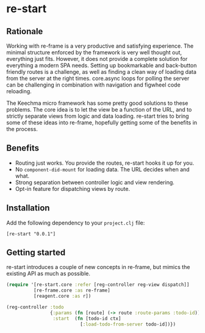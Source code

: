 # re-start

## Rationale
Working with re-frame is a very productive and satisfying experience. The minimal structure enforced by the framework is very well thought out, everything just fits. However, it does not provide a complete solution for everything a modern SPA needs. Setting up bookmarkable and back-button friendly routes is a challenge, as well as finding a clean way of loading data from the server at the right times. core.async loops for polling the server can be challenging in combination with navigation and figwheel code reloading.

The Keechma micro framework has some pretty good solutions to these problems. The core idea is to let the view be a function of the URL, and to strictly separate views from logic and data loading. re-start tries to bring some of these ideas into re-frame, hopefully getting some of the benefits in the process.

## Benefits
* Routing just works. You provide the routes, re-start hooks it up for you.
* No `component-did-mount` for loading data. The URL decides when and what.
* Strong separation between controller logic and view rendering. 
* Opt-in feature for dispatching views by route.

## Installation

Add the following dependency to your `project.clj` file:

```
[re-start "0.0.1"]
```

## Getting started

re-start introduces a couple of new concepts in re-frame, but mimics the existing API as much as possible. 

```clojure
(require '[re-start.core :refer [reg-controller reg-view dispatch]]
          [re-frame.core :as re-frame]
          [reagent.core :as r])

(reg-controller :todo
                {:params (fn [route] (-> route :route-params :todo-id))
                 :start  (fn [todo-id ctx]
                           [:load-todo-from-server todo-id])})
```
